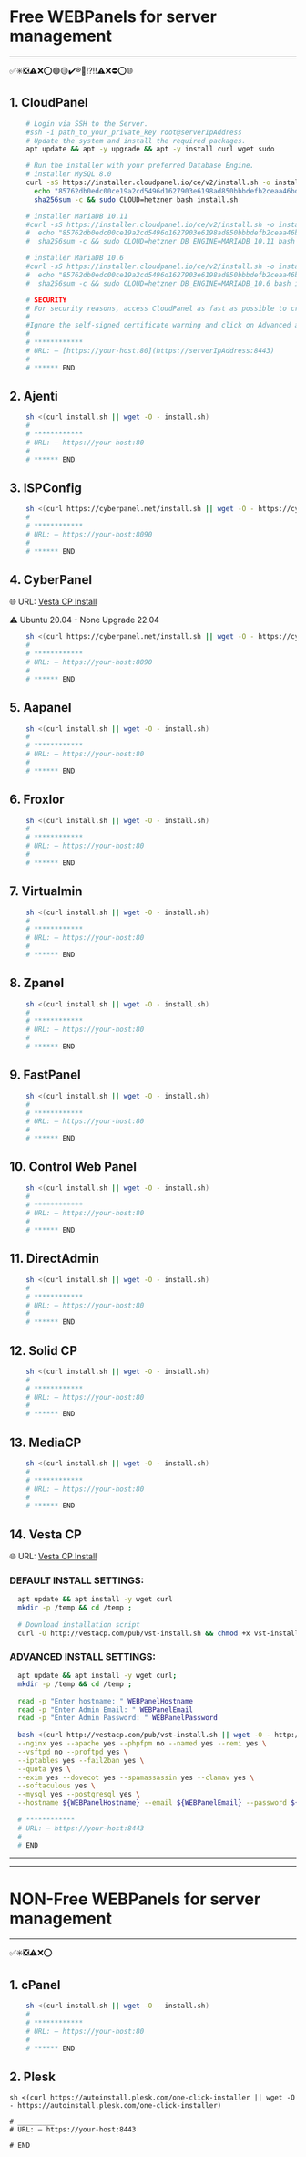 # Free WEBPanels for server management

*****************************
✅✳️❎⚠️❌⭕️🟢🟡✔️®️📶⁉️‼️⚠️❌⛔️⭕️🌐


## 1. CloudPanel

  ```bash
      # Login via SSH to the Server.
      #ssh -i path_to_your_private_key root@serverIpAddress
      # Update the system and install the required packages.
      apt update && apt -y upgrade && apt -y install curl wget sudo

      # Run the installer with your preferred Database Engine.
      # installer MySQL 8.0
      curl -sS https://installer.cloudpanel.io/ce/v2/install.sh -o install.sh; \
        echo "85762db0edc00ce19a2cd5496d1627903e6198ad850bbbdefb2ceaa46bd20cbd install.sh" | \
        sha256sum -c && sudo CLOUD=hetzner bash install.sh

      # installer MariaDB 10.11
      #curl -sS https://installer.cloudpanel.io/ce/v2/install.sh -o install.sh; \
      #  echo "85762db0edc00ce19a2cd5496d1627903e6198ad850bbbdefb2ceaa46bd20cbd install.sh" | \
      #  sha256sum -c && sudo CLOUD=hetzner DB_ENGINE=MARIADB_10.11 bash install.sh

      # installer MariaDB 10.6
      #curl -sS https://installer.cloudpanel.io/ce/v2/install.sh -o install.sh; \
      #  echo "85762db0edc00ce19a2cd5496d1627903e6198ad850bbbdefb2ceaa46bd20cbd install.sh" | \
      #  sha256sum -c && sudo CLOUD=hetzner DB_ENGINE=MARIADB_10.6 bash install.sh

      # SECURITY
      # For security reasons, access CloudPanel as fast as possible to create the admin user. There is a small time window where bots can create the user. It's highly recommended to open port 8443 only for your IP via firewall.
      # 
      #Ignore the self-signed certificate warning and click on Advanced and Proceed to continue to CloudPanel.
      #
      # ************
      # URL: – [https://your-host:80](https://serverIpAddress:8443)
      #
      # ****** END
  ```

## 2. Ajenti

  ```bash
      sh <(curl install.sh || wget -O - install.sh)
      #
      # ************
      # URL: – https://your-host:80
      #
      # ****** END
  ```

## 3. ISPConfig

  ```bash
      sh <(curl https://cyberpanel.net/install.sh || wget -O - https://cyberpanel.net/install.sh)
      #
      # ************
      # URL: – https://your-host:8090
      #
      # ****** END
  ```


## 4. CyberPanel

🌐 URL: [Vesta CP Install](https://vestacp.com/install/)

⚠️ Ubuntu 20.04 - None Upgrade 22.04

  ```bash
      sh <(curl https://cyberpanel.net/install.sh || wget -O - https://cyberpanel.net/install.sh)
      #
      # ************
      # URL: – https://your-host:8090
      #
      # ****** END
  ```


## 5. Aapanel

  ```bash
      sh <(curl install.sh || wget -O - install.sh)
      #
      # ************
      # URL: – https://your-host:80
      #
      # ****** END
  ```


## 6. Froxlor

  ```bash
      sh <(curl install.sh || wget -O - install.sh)
      #
      # ************
      # URL: – https://your-host:80
      #
      # ****** END
  ```


## 7. Virtualmin
  ```bash
      sh <(curl install.sh || wget -O - install.sh)
      #
      # ************
      # URL: – https://your-host:80
      #
      # ****** END
  ```

## 8. Zpanel
  ```bash
      sh <(curl install.sh || wget -O - install.sh)
      #
      # ************
      # URL: – https://your-host:80
      #
      # ****** END
  ```


## 9. FastPanel
  ```bash
      sh <(curl install.sh || wget -O - install.sh)
      #
      # ************
      # URL: – https://your-host:80
      #
      # ****** END
  ```


## 10. Control Web Panel

  ```bash
      sh <(curl install.sh || wget -O - install.sh)
      #
      # ************
      # URL: – https://your-host:80
      #
      # ****** END
  ```


## 11. DirectAdmin

  ```bash
      sh <(curl install.sh || wget -O - install.sh)
      #
      # ************
      # URL: – https://your-host:80
      #
      # ****** END
  ```


## 12. Solid CP

  ```bash
      sh <(curl install.sh || wget -O - install.sh)
      #
      # ************
      # URL: – https://your-host:80
      #
      # ****** END
  ```


## 13. MediaCP

  ```bash
      sh <(curl install.sh || wget -O - install.sh)
      #
      # ************
      # URL: – https://your-host:80
      #
      # ****** END
  ```


## 14. Vesta CP

🌐 URL: [Vesta CP Install](https://vestacp.com/install/)

  ### DEFAULT INSTALL SETTINGS:
  
  ```bash
    apt update && apt install -y wget curl
    mkdir -p /temp && cd /temp ;
    
    # Download installation script
    curl -O http://vestacp.com/pub/vst-install.sh && chmod +x vst-install.sh && bash vst-install.sh
  ```

  ### ADVANCED INSTALL SETTINGS:
  
  ```bash
    apt update && apt install -y wget curl;
    mkdir -p /temp && cd /temp ;
    
    read -p "Enter hostname: " WEBPanelHostname
    read -p "Enter Admin Email: " WEBPanelEmail
    read -p "Enter Admin Password: " WEBPanelPassword
    
    bash <(curl http://vestacp.com/pub/vst-install.sh || wget -O - http://vestacp.com/pub/vst-install.sh) \
    --nginx yes --apache yes --phpfpm no --named yes --remi yes \
    --vsftpd no --proftpd yes \
    --iptables yes --fail2ban yes \
    --quota yes \
    --exim yes --dovecot yes --spamassassin yes --clamav yes \
    --softaculous yes \
    --mysql yes --postgresql yes \
    --hostname ${WEBPanelHostname} --email ${WEBPanelEmail} --password ${WEBPanelPassword}
    
    # ************
    # URL: – https://your-host:8443
    #
    # END
  ```

_____________________________________________________________
_____________________________________________________________



# NON-Free WEBPanels for server management
************************************
✅✳️❎⚠️❌⭕️

## 1. cPanel
  ```bash
      sh <(curl install.sh || wget -O - install.sh)
      #
      # ************
      # URL: – https://your-host:80
      #
      # ****** END
  ```

## 2. Plesk
   ```
   sh <(curl https://autoinstall.plesk.com/one-click-installer || wget -O - https://autoinstall.plesk.com/one-click-installer)

   # _________
   # URL: – https://your-host:8443

   # END
   ```

